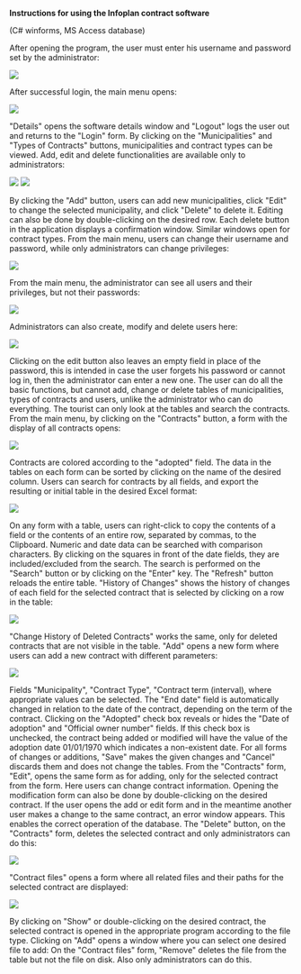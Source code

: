 **Instructions for using the Infoplan contract software**

(C# winforms, MS Access database)

After opening the program, the user must enter his username and password set by the administrator:

![](Manual-SRB-1.png)

After successful login, the main menu opens:

![](Manual-SRB-2.png)

"Details" opens the software details window and "Logout" logs the user out and returns to the "Login" form.
By clicking on the "Municipalities" and "Types of Contracts" buttons, municipalities and contract types can be viewed. Add, edit and delete functionalities are available only to administrators:

![](Manual-SRB-3.png) ![](Manual-SRB-4.png)

By clicking the "Add" button, users can add new municipalities, click "Edit" to change the selected municipality, and click "Delete" to delete it. Editing can also be done by double-clicking on the desired row. Each delete button in the application displays a confirmation window. Similar windows open for contract types.
From the main menu, users can change their username and password, while only administrators can change privileges:

![](Manual-SRB-5.png)

From the main menu, the administrator can see all users and their privileges, but not their passwords:

![](Manual-SRB-6.png)

Administrators can also create, modify and delete users here:

![](Manual-SRB-7.png)

Clicking on the edit button also leaves an empty field in place of the password, this is intended in case the user forgets his password or cannot log in, then the administrator can enter a new one.
The user can do all the basic functions, but cannot add, change or delete tables of municipalities, types of contracts and users, unlike the administrator who can do everything. The tourist can only look at the tables and search the contracts.
From the main menu, by clicking on the "Contracts" button, a form with the display of all contracts opens:

![](Manual-SRB-8.png)

Contracts are colored according to the "adopted" field. The data in the tables on each form can be sorted by clicking on the name of the desired column. Users can search for contracts by all fields, and export the resulting or initial table in the desired Excel format:

![](Manual-SRB-9.png)

On any form with a table, users can right-click to copy the contents of a field or the contents of an entire row, separated by commas, to the Clipboard. Numeric and date data can be searched with comparison characters. By clicking on the squares in front of the date fields, they are included/excluded from the search. The search is performed on the "Search" button or by clicking on the "Enter" key. The "Refresh" button reloads the entire table. "History of Changes" shows the history of changes of each field for the selected contract that is selected by clicking on a row in the table:

![](Manual-SRB-10.png)

"Change History of Deleted Contracts" works the same, only for deleted contracts that are not visible in the table.
"Add" opens a new form where users can add a new contract with different parameters:

![](Manual-SRB-11.png)

Fields "Municipality", "Contract Type", "Contract term (interval), where appropriate values can be selected. The "End date" field is automatically changed in relation to the date of the contract, depending on the term of the contract. Clicking on the "Adopted" check box reveals or hides the "Date of adoption" and "Official owner number" fields. If this check box is unchecked, the contract being added or modified will have the value of the adoption date 01/01/1970 which indicates a non-existent date. For all forms of changes or additions, "Save" makes the given changes and "Cancel" discards them and does not change the tables.
From the "Contracts" form, "Edit", opens the same form as for adding, only for the selected contract from the form. Here users can change contract information. Opening the modification form can also be done by double-clicking on the desired contract. If the user opens the add or edit form and in the meantime another user makes a change to the same contract, an error window appears. This enables the correct operation of the database.
The "Delete" button, on the "Contracts" form, deletes the selected contract and only administrators can do this:

![](Manual-SRB-12.png)

"Contract files" opens a form where all related files and their paths for the selected contract are displayed:

![](Manual-SRB-13.png)

By clicking on "Show" or double-clicking on the desired contract, the selected contract is opened in the appropriate program according to the file type. Clicking on "Add" opens a window where you can select one desired file to add:
On the "Contract files" form, "Remove" deletes the file from the table but not the file on disk. Also only administrators can do this.